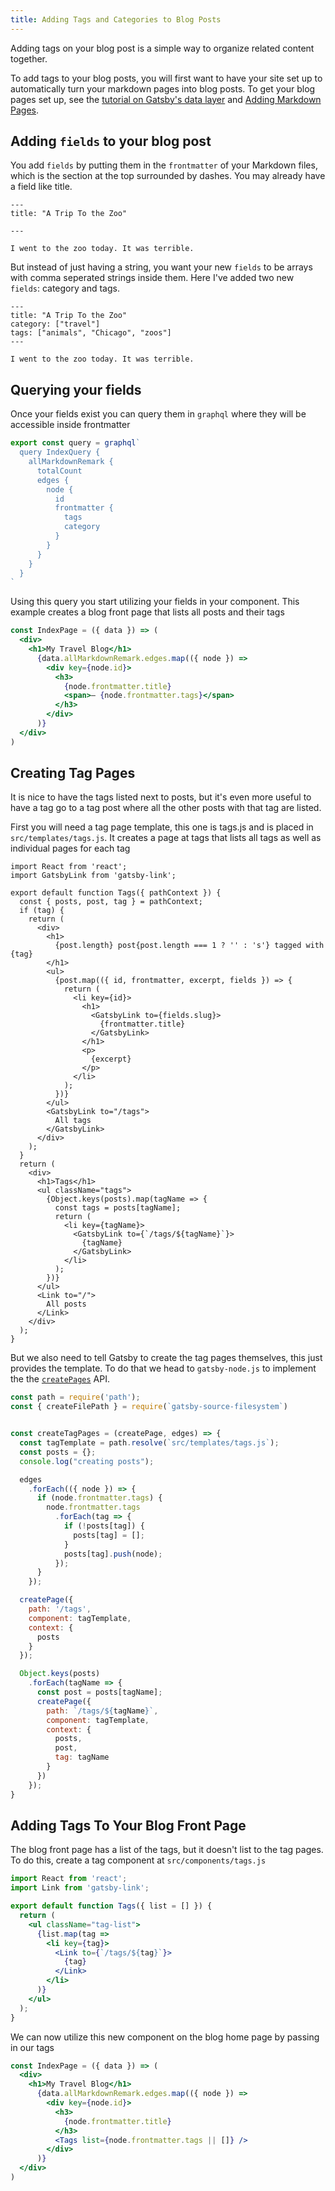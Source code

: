 ```yaml
---
title: Adding Tags and Categories to Blog Posts
---
```


Adding tags on your blog post is a simple way to organize related content together. 

To add tags to your blog posts, you will first want to have your site set up to automatically turn your markdown pages into blog posts. To get your blog pages set up, see the [tutorial on Gatsby's data layer](tutorial/part-four/) and [Adding Markdown Pages](docs/adding-markdown-pages/). 

## Adding `fields` to your blog post

You add `fields` by putting them in the `frontmatter` of your Markdown files, which is the section at the top surrounded by dashes. You may already have a field like title. 
```
---
title: "A Trip To the Zoo"

---

I went to the zoo today. It was terrible.
```

But instead of just having a string, you want your new `fields` to be arrays with comma seperated strings inside them. Here I've added two new `fields`: category and tags. 

```
---
title: "A Trip To the Zoo"
category: ["travel"]
tags: ["animals", "Chicago", "zoos"]
---

I went to the zoo today. It was terrible.
```
## Querying your fields
Once your fields exist you can query them in `graphql` where they will be accessible inside frontmatter


```jsx
export const query = graphql`
  query IndexQuery {
    allMarkdownRemark {
      totalCount
      edges {
        node {
          id
          frontmatter {
            tags
            category
          } 
        }
      }
    }
  }
`
```
Using this query you start utilizing your fields in your component. This example creates a blog front page that lists all posts and their tags
```jsx
const IndexPage = ({ data }) => (
  <div>
    <h1>My Travel Blog</h1>
      {data.allMarkdownRemark.edges.map(({ node }) =>
        <div key={node.id}>
          <h3>
            {node.frontmatter.title}
            <span>— {node.frontmatter.tags}</span>
          </h3>
        </div>
      )}
  </div>
)
```

## Creating Tag Pages
It is nice to have the tags listed next to posts, but it's even more useful to have a tag go to a tag post where all the other posts with that tag are listed. 

First you will need a tag page template, this one is tags.js and is placed in `src/templates/tags.js`. It creates a page at tags that lists all tags as well as individual pages for each tag
```jsx{4}
import React from 'react';
import GatsbyLink from 'gatsby-link';

export default function Tags({ pathContext }) {
  const { posts, post, tag } = pathContext;
  if (tag) {
    return (
      <div>
        <h1>
          {post.length} post{post.length === 1 ? '' : 's'} tagged with {tag}
        </h1>
        <ul>
          {post.map(({ id, frontmatter, excerpt, fields }) => {
            return (
              <li key={id}>
                <h1> 
                  <GatsbyLink to={fields.slug}>
                    {frontmatter.title}
                  </GatsbyLink>
                </h1>
                <p>
                  {excerpt}
                </p>
              </li>
            );
          })}
        </ul>
        <GatsbyLink to="/tags">
          All tags
        </GatsbyLink>
      </div>
    );
  }
  return (
    <div>
      <h1>Tags</h1>
      <ul className="tags">
        {Object.keys(posts).map(tagName => {
          const tags = posts[tagName];
          return (
            <li key={tagName}>
              <GatsbyLink to={`/tags/${tagName}`}>
                {tagName}
              </GatsbyLink>
            </li>
          );
        })}
      </ul>
      <Link to="/">
        All posts
      </Link>
    </div>
  );
}
```

But we also need to tell Gatsby to create the tag pages themselves, this just provides the template. To do that we head to `gatsby-node.js` to implement the the [`createPages`](/docs/node-apis/#createPages) API.
```javascript
const path = require('path');
const { createFilePath } = require(`gatsby-source-filesystem`)


const createTagPages = (createPage, edges) => {
  const tagTemplate = path.resolve(`src/templates/tags.js`);
  const posts = {};
  console.log("creating posts");

  edges
    .forEach(({ node }) => {
      if (node.frontmatter.tags) {
        node.frontmatter.tags
          .forEach(tag => {
            if (!posts[tag]) {
              posts[tag] = [];
            }
            posts[tag].push(node);
          });
      }
    });

  createPage({
    path: '/tags',
    component: tagTemplate,
    context: {
      posts
    }
  });

  Object.keys(posts)
    .forEach(tagName => {
      const post = posts[tagName];
      createPage({
        path: `/tags/${tagName}`,
        component: tagTemplate,
        context: {
          posts,
          post,
          tag: tagName
        }
      })
    });
}
```

## Adding Tags To Your Blog Front Page
The blog front page has a list of the tags, but it doesn't list to the tag pages. To do this, create a tag component at `src/components/tags.js`

```jsx
import React from 'react';
import Link from 'gatsby-link';

export default function Tags({ list = [] }) {
  return (
    <ul className="tag-list">
      {list.map(tag =>
        <li key={tag}>
          <Link to={`/tags/${tag}`}>
            {tag}
          </Link>
        </li>
      )}
    </ul>
  );
}
```

We can now utilize this new component on the blog home page by passing in our tags

```jsx
const IndexPage = ({ data }) => (
  <div>
    <h1>My Travel Blog</h1>
      {data.allMarkdownRemark.edges.map(({ node }) =>
        <div key={node.id}>
          <h3>
            {node.frontmatter.title}
          </h3>
          <Tags list={node.frontmatter.tags || []} />
        </div>
      )}
  </div>
)
```
